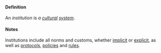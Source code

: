 #### Definition
An *institution* is *a [cultural](https://github.com/inclusiveorg/iott/blob/master/terms/culture.md) [system](https://github.com/inclusiveorg/iott/blob/master/terms/system.md)*.

#### Notes
Institutions include all norms and customs, whether [implicit](https://github.com/inclusiveorg/iott/blob/master/terms/imply.md) or [explicit](https://github.com/inclusiveorg/iott/blob/master/terms/explicate.md), as well as [protocols](https://github.com/inclusiveorg/iott/blob/master/terms/protocol.md), [policies](https://github.com/inclusiveorg/iott/blob/master/terms/policy.md) and [rules](https://github.com/inclusiveorg/iott/blob/master/terms/rule.md).
